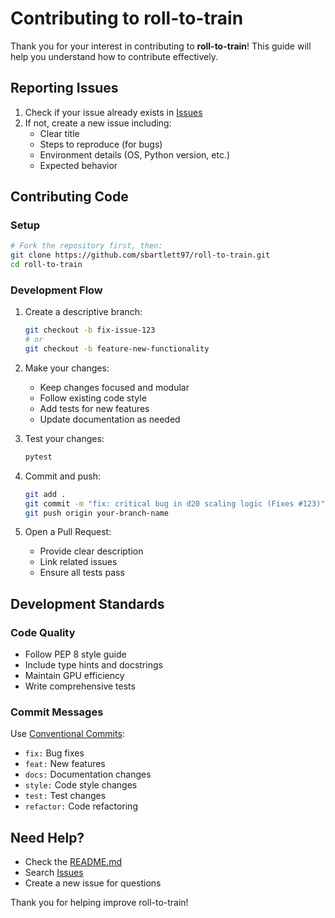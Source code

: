 # Contributing to roll-to-train

Thank you for your interest in contributing to **roll-to-train**! This guide will help you understand how to contribute effectively.

## Reporting Issues

1. Check if your issue already exists in [Issues](https://github.com/sbartlett97/roll-to-train/issues)
2. If not, create a new issue including:
   - Clear title
   - Steps to reproduce (for bugs)
   - Environment details (OS, Python version, etc.)
   - Expected behavior

## Contributing Code

### Setup
```bash
# Fork the repository first, then:
git clone https://github.com/sbartlett97/roll-to-train.git
cd roll-to-train
```

### Development Flow
1. Create a descriptive branch:
   ```bash
   git checkout -b fix-issue-123
   # or
   git checkout -b feature-new-functionality
   ```

2. Make your changes:
   - Keep changes focused and modular
   - Follow existing code style
   - Add tests for new features
   - Update documentation as needed

3. Test your changes:
   ```bash
   pytest
   ```

4. Commit and push:
   ```bash
   git add .
   git commit -m "fix: critical bug in d20 scaling logic (Fixes #123)"
   git push origin your-branch-name
   ```

5. Open a Pull Request:
   - Provide clear description
   - Link related issues
   - Ensure all tests pass

## Development Standards

### Code Quality
- Follow PEP 8 style guide
- Include type hints and docstrings
- Maintain GPU efficiency
- Write comprehensive tests

### Commit Messages
Use [Conventional Commits](https://www.conventionalcommits.org/):
- `fix:` Bug fixes
- `feat:` New features
- `docs:` Documentation changes
- `style:` Code style changes
- `test:` Test changes
- `refactor:` Code refactoring

## Need Help?
- Check the [README.md](README.md)
- Search [Issues](https://github.com/sbartlett97/roll-to-train/issues)
- Create a new issue for questions

Thank you for helping improve roll-to-train!

